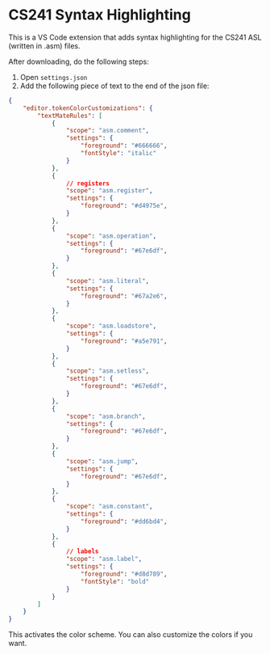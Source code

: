 # CS241 Syntax Highlighting

This is a VS Code extension that adds syntax highlighting for the CS241 ASL (written in .asm) files.

After downloading, do the following steps:

1. Open `settings.json`
2. Add the following piece of text to the end of the json file:
```json
{
    "editor.tokenColorCustomizations": {
        "textMateRules": [
            {
                "scope": "asm.comment",
                "settings": {
                    "foreground": "#666666",
                    "fontStyle": "italic"
                }
            },
            {
                // registers
                "scope": "asm.register",
                "settings": {
                    "foreground": "#d4975e",
                }
            },
            {
                "scope": "asm.operation",
                "settings": {
                    "foreground": "#67e6df",
                }
            },
            {
                "scope": "asm.literal",
                "settings": {
                    "foreground": "#67a2e6",
                }
            },
            {
                "scope": "asm.loadstore",
                "settings": {
                    "foreground": "#a5e791",
                }
            },
            {
                "scope": "asm.setless",
                "settings": {
                    "foreground": "#67e6df",
                }
            },
            {
                "scope": "asm.branch",
                "settings": {
                    "foreground": "#67e6df",
                }
            },
            {
                "scope": "asm.jump",
                "settings": {
                    "foreground": "#67e6df",
                }
            },
            {
                "scope": "asm.constant",
                "settings": {
                    "foreground": "#dd6bd4",
                }
            },
            {
                // labels
                "scope": "asm.label",
                "settings": {
                    "foreground": "#d8d789",
                    "fontStyle": "bold"
                }
            }
        ]
    }
}
```
This activates the color scheme. You can also customize the colors if you want.
